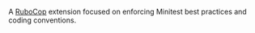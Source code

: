 A [RuboCop](https://github.com/rubocop-hq/rubocop) extension focused on enforcing Minitest best practices and coding conventions.
